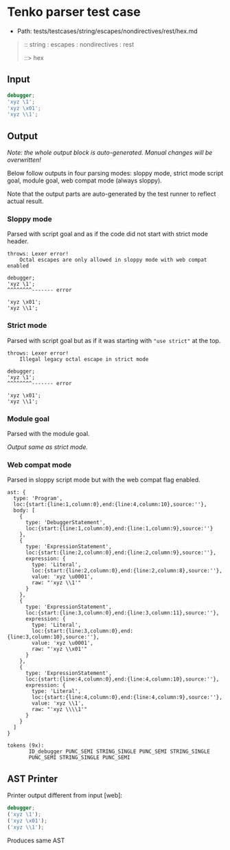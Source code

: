 # Tenko parser test case

- Path: tests/testcases/string/escapes/nondirectives/rest/hex.md

> :: string : escapes : nondirectives : rest
>
> ::> hex

## Input

`````js
debugger;
'xyz \1';
'xyz \x01';
'xyz \\1';
`````

## Output

_Note: the whole output block is auto-generated. Manual changes will be overwritten!_

Below follow outputs in four parsing modes: sloppy mode, strict mode script goal, module goal, web compat mode (always sloppy).

Note that the output parts are auto-generated by the test runner to reflect actual result.

### Sloppy mode

Parsed with script goal and as if the code did not start with strict mode header.

`````
throws: Lexer error!
    Octal escapes are only allowed in sloppy mode with web compat enabled

debugger;
'xyz \1';
^^^^^^^^------- error

'xyz \x01';
'xyz \\1';
`````

### Strict mode

Parsed with script goal but as if it was starting with `"use strict"` at the top.

`````
throws: Lexer error!
    Illegal legacy octal escape in strict mode

debugger;
'xyz \1';
^^^^^^^^------- error

'xyz \x01';
'xyz \\1';
`````


### Module goal

Parsed with the module goal.

_Output same as strict mode._

### Web compat mode

Parsed in sloppy script mode but with the web compat flag enabled.

`````
ast: {
  type: 'Program',
  loc:{start:{line:1,column:0},end:{line:4,column:10},source:''},
  body: [
    {
      type: 'DebuggerStatement',
      loc:{start:{line:1,column:0},end:{line:1,column:9},source:''}
    },
    {
      type: 'ExpressionStatement',
      loc:{start:{line:2,column:0},end:{line:2,column:9},source:''},
      expression: {
        type: 'Literal',
        loc:{start:{line:2,column:0},end:{line:2,column:8},source:''},
        value: 'xyz \u0001',
        raw: "'xyz \\1'"
      }
    },
    {
      type: 'ExpressionStatement',
      loc:{start:{line:3,column:0},end:{line:3,column:11},source:''},
      expression: {
        type: 'Literal',
        loc:{start:{line:3,column:0},end:{line:3,column:10},source:''},
        value: 'xyz \u0001',
        raw: "'xyz \\x01'"
      }
    },
    {
      type: 'ExpressionStatement',
      loc:{start:{line:4,column:0},end:{line:4,column:10},source:''},
      expression: {
        type: 'Literal',
        loc:{start:{line:4,column:0},end:{line:4,column:9},source:''},
        value: 'xyz \\1',
        raw: "'xyz \\\\1'"
      }
    }
  ]
}

tokens (9x):
       ID_debugger PUNC_SEMI STRING_SINGLE PUNC_SEMI STRING_SINGLE
       PUNC_SEMI STRING_SINGLE PUNC_SEMI
`````


## AST Printer

Printer output different from input [web]:

````js
debugger;
('xyz \1');
('xyz \x01');
('xyz \\1');
````

Produces same AST
